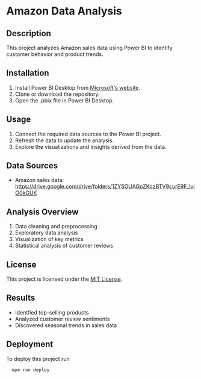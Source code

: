 # Amazon Data Analysis

## Description
This project analyzes Amazon sales data using Power BI to identify customer behavior and product trends.

## Installation
1. Install Power BI Desktop from [Microsoft's website](https://powerbi.microsoft.com/en-us/desktop/).
2. Clone or download the repository.
3. Open the .pbix file in Power BI Desktop.

## Usage
1. Connect the required data sources to the Power BI project.
2. Refresh the data to update the analysis.
3. Explore the visualizations and insights derived from the data.

## Data Sources
- Amazon sales data: https://drive.google.com/drive/folders/1ZYSOUAGpZKqzBTV9curE9F_lviO0kGUK


## Analysis Overview
1. Data cleaning and preprocessing
2. Exploratory data analysis
3. Visualization of key metrics
4. Statistical analysis of customer reviews

## License
This project is licensed under the [MIT License](LICENSE).

## Results
- Identfied top-selling products
- Analyzed customer review sentiments
- Discovered seasonal trends in sales data


## Deployment

To deploy this project run

```bash
  npm run deploy
```

